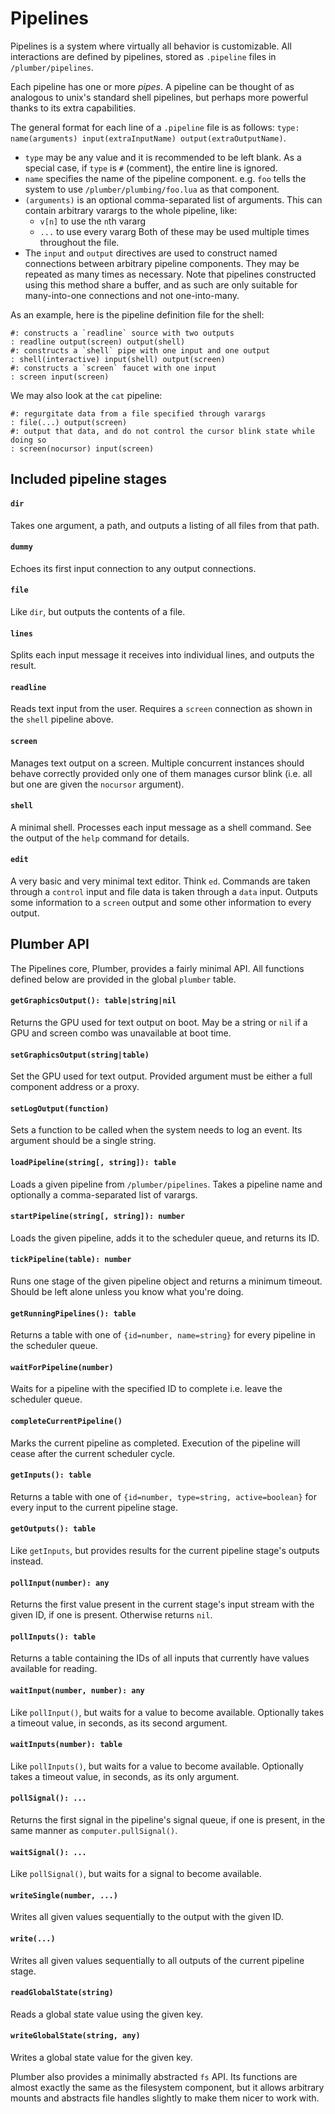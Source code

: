 # Pipelines

Pipelines is a system where virtually all behavior is customizable.  All interactions are defined by pipelines, stored as `.pipeline` files in `/plumber/pipelines`.

Each pipeline has one or more *pipes*.  A pipeline can be thought of as analogous to unix's standard shell pipelines, but perhaps more powerful thanks to its extra capabilities.

The general format for each line of a `.pipeline` file is as follows: `type: name(arguments) input(extraInputName) output(extraOutputName)`.

  - `type` may be any value and it is recommended to be left blank.  As a special case, if `type` is `#` (comment), the entire line is ignored.
  - `name` specifies the name of the pipeline component.  e.g. `foo` tells the system to use `/plumber/plumbing/foo.lua` as that component.
  - `(arguments)` is an optional comma-separated list of arguments.  This can contain arbitrary varargs to the whole pipeline, like:
    * `v[n]` to use the `n`th vararg
    * `...` to use every vararg
    Both of these may be used multiple times throughout the file.
  - The `input` and `output` directives are used to construct named connections between arbitrary pipeline components.  They may be repeated as many times as necessary.  Note that pipelines constructed using this method share a buffer, and as such are only suitable for many-into-one connections and not one-into-many.

As an example, here is the pipeline definition file for the shell:

```
#: constructs a `readline` source with two outputs
: readline output(screen) output(shell)
#: constructs a `shell` pipe with one input and one output
: shell(interactive) input(shell) output(screen)
#: constructs a `screen` faucet with one input
: screen input(screen)
```

We may also look at the `cat` pipeline:

```
#: regurgitate data from a file specified through varargs
: file(...) output(screen)
#: output that data, and do not control the cursor blink state while doing so
: screen(nocursor) input(screen)
```

## Included pipeline stages

#### `dir`
Takes one argument, a path, and outputs a listing of all files from that path.

#### `dummy`
Echoes its first input connection to any output connections.

#### `file`
Like `dir`, but outputs the contents of a file.

#### `lines`
Splits each input message it receives into individual lines, and outputs the result.

#### `readline`
Reads text input from the user.  Requires a `screen` connection as shown in the `shell` pipeline above.

#### `screen`
Manages text output on a screen.  Multiple concurrent instances should behave correctly provided only one of them manages cursor blink (i.e. all but one are given the `nocursor` argument).

#### `shell`
A minimal shell.  Processes each input message as a shell command.  See the output of the `help` command for details.

#### `edit`
A very basic and very minimal text editor.  Think `ed`.  Commands are taken through a `control` input and file data is taken through a `data` input.  Outputs some information to a `screen` output and some other information to every output.

## Plumber API

The Pipelines core, Plumber, provides a fairly minimal API.  All functions defined below are provided in the global `plumber` table.

#### `getGraphicsOutput(): table|string|nil`
Returns the GPU used for text output on boot.  May be a string or `nil` if a GPU and screen combo was unavailable at boot time.

#### `setGraphicsOutput(string|table)`
Set the GPU used for text output.  Provided argument must be either a full component address or a proxy.

#### `setLogOutput(function)`
Sets a function to be called when the system needs to log an event.  Its argument should be a single string.

#### `loadPipeline(string[, string]): table`
Loads a given pipeline from `/plumber/pipelines`.  Takes a pipeline name and optionally a comma-separated list of varargs.

#### `startPipeline(string[, string]): number`
Loads the given pipeline, adds it to the scheduler queue, and returns its ID.

#### `tickPipeline(table): number`
Runs one stage of the given pipeline object and returns a minimum timeout.  Should be left alone unless you know what you're doing.

#### `getRunningPipelines(): table`
Returns a table with one of `{id=number, name=string}` for every pipeline in the scheduler queue.

#### `waitForPipeline(number)`
Waits for a pipeline with the specified ID to complete i.e. leave the scheduler queue.

#### `completeCurrentPipeline()`
Marks the current pipeline as completed.  Execution of the pipeline will cease after the current scheduler cycle.

#### `getInputs(): table`
Returns a table with one of `{id=number, type=string, active=boolean}` for every input to the current pipeline stage.

#### `getOutputs(): table`
Like `getInputs`, but provides results for the current pipeline stage's outputs instead.

#### `pollInput(number): any`
Returns the first value present in the current stage's input stream with the given ID, if one is present.  Otherwise returns `nil`.

#### `pollInputs(): table`
Returns a table containing the IDs of all inputs that currently have values available for reading.

#### `waitInput(number, number): any`
Like `pollInput()`, but waits for a value to become available.  Optionally takes a timeout value, in seconds, as its second argument.

#### `waitInputs(number): table`
Like `pollInputs()`, but waits for a value to become available.  Optionally takes a timeout value, in seconds, as its only argument.

#### `pollSignal(): ...`
Returns the first signal in the pipeline's signal queue, if one is present, in the same manner as `computer.pullSignal()`.

#### `waitSignal(): ...`
Like `pollSignal()`, but waits for a signal to become available.

#### `writeSingle(number, ...)`
Writes all given values sequentially to the output with the given ID.

#### `write(...)`
Writes all given values sequentially to all outputs of the current pipeline stage.

#### `readGlobalState(string)`
Reads a global state value using the given key.

#### `writeGlobalState(string, any)`
Writes a global state value for the given key.

Plumber also provides a minimally abstracted `fs` API.  Its functions are almost exactly the same as the filesystem component, but it allows arbitrary mounts and abstracts file handles slightly to make them nicer to work with.
